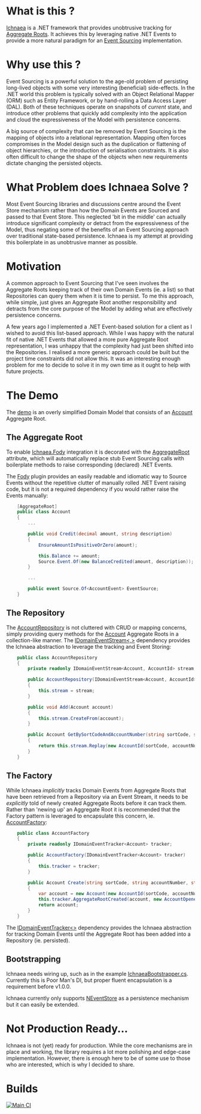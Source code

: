 # What is this ?
[Ichnaea](https://github.com/pete-restall/Ichnaea)
is a .NET framework that provides unobtrusive tracking for
[Aggregate Roots](http://martinfowler.com/bliki/DDD_Aggregate.html).
It achieves this by leveraging native .NET Events to provide a more natural
paradigm for an
[Event Sourcing](http://docs.geteventstore.com/introduction/event-sourcing-basics/)
implementation.

# Why use this ?
Event Sourcing is a powerful solution to the age-old problem of persisting
long-lived objects with some very interesting (beneficial) side-effects.  In
the .NET world this problem is typically solved with an Object Relational
Mapper (ORM) such as Entity Framework, or by hand-rolling a Data Access Layer
(DAL).  Both of these techniques operate on snapshots of _current_ state, and
introduce other problems that quickly add complexity into the application and
cloud the expressiveness of the Model with persistence concerns.

A big source of complexity that can be removed by Event Sourcing is the
mapping of objects into a relational representation.  Mapping often forces
compromises in the Model design such as the duplication or flattening of
object hierarchies, or the introduction of serialisation constraints.  It
is also often difficult to change the shape of the objects when new
requirements dictate changing the persisted objects.

# What Problem does Ichnaea Solve ?
Most Event Sourcing libraries and discussions centre around the Event Store
mechanism rather than how the Domain Events are Sourced and passed to that
Event Store.  This neglected 'bit in the middle' can actually introduce
significant complexity or detract from the expressiveness of the Model,
thus negating some of the benefits of an Event Sourcing approach over
traditional state-based persistence.  Ichnaea is my attempt at providing
this boilerplate in as unobtrusive manner as possible.

# Motivation
A common approach to Event Sourcing that I've seen involves the
Aggregate Roots keeping track of their own Domain Events (ie. a list) so
that Repositories can query them when it is time to persist.  To me this
approach, while simple, just gives an Aggregate Root another responsibility
and detracts from the core purpose of the Model by adding what are effectively
persistence concerns.

A few years ago I implemented a .NET Event-based solution for a client as
I wished to avoid this list-based approach.  While I was happy with the
natural fit of native .NET Events that allowed a more pure Aggregate Root
representation, I was unhappy that the complexity had just been shifted
into the Repositories.  I realised a more generic approach could be
built but the project time constraints did not allow this.  It was an
interesting enough problem for me to decide to solve it in my own time as
it ought to help with future projects.

# The Demo
The [demo](https://github.com/pete-restall/Ichnaea/tree/master/Ichnaea.Demo)
is an overly simplified Domain Model that consists of an
[Account](https://github.com/pete-restall/Ichnaea/tree/master/Ichnaea.Demo/Accounts/Account.cs)
Aggregate Root.

## The Aggregate Root
To enable
[Ichnaea.Fody](https://github.com/pete-restall/Ichnaea/tree/master/Fody/Ichnaea.Fody)
integration it is decorated with the
[AggregateRoot](https://github.com/pete-restall/Ichnaea/Ichnaea/tree/master/AggregateRootAttribute.cs)
attribute, which will automatically replace stub Event Sourcing calls with
boilerplate methods to raise corresponding (declared) .NET Events.

The [Fody](https://github.com/Fody/Fody) plugin provides an easily readable
and idiomatic way to Source Events without the repetitive clutter of manually
rolled .NET Event raising code, but it is not a required dependency if you
would rather raise the Events manually:
```C#
    [AggregateRoot]
    public class Account
    {
        ...

        public void Credit(decimal amount, string description)
        {
            EnsureAmountIsPositiveOrZero(amount);

            this.Balance += amount;
            Source.Event.Of(new BalanceCredited(amount, description));
        }

        ...

        public event Source.Of<AccountEvent> EventSource;
    }
```
## The Repository
The
[AccountRepository](https://github.com/pete-restall/Ichnaea/tree/master/Ichnaea.Demo/Accounts/AccountRepository.cs)
is not cluttered with CRUD or mapping concerns, simply
providing query methods for the
[Account](https://github.com/pete-restall/Ichnaea/tree/master/Ichnaea.Demo/Accounts/Account.cs)
Aggregate Roots in a collection-like
manner.  The
[IDomainEventStream<,>](https://github.com/pete-restall/Ichnaea/tree/master/Ichnaea/IDomainEventStream.cs)
dependency provides the Ichnaea abstraction to leverage the tracking and Event Storing:
```C#
    public class AccountRepository
    {
        private readonly IDomainEventStream<Account, AccountId> stream;

        public AccountRepository(IDomainEventStream<Account, AccountId> stream)
        {
            this.stream = stream;
        }

        public void Add(Account account)
        {
            this.stream.CreateFrom(account);
        }

        public Account GetBySortCodeAndAccountNumber(string sortCode, string accountNumber)
        {
            return this.stream.Replay(new AccountId(sortCode, accountNumber));
        }
    }
```
## The Factory
While Ichnaea *implicitly* tracks Domain Events from Aggregate Roots that
have been retrieved from a Repository via an Event Stream, it needs to be
*explicitly* told of newly created Aggregate Roots before it can track them.
Rather than 'newing up' an Aggregate Root it is recommended that the Factory
pattern is leveraged to encapsulate this concern, ie.
[AccountFactory](https://github.com/pete-restall/Ichnaea/tree/master/Ichnaea.Demo/Accounts/AccountFactory.cs):
```C#
    public class AccountFactory
    {
        private readonly IDomainEventTracker<Account> tracker;

        public AccountFactory(IDomainEventTracker<Account> tracker)
        {
            this.tracker = tracker;
        }

        public Account Create(string sortCode, string accountNumber, string holder)
        {
            var account = new Account(new AccountId(sortCode, accountNumber), holder);
            this.tracker.AggregateRootCreated(account, new AccountOpened(account.Id, holder));
            return account;
        }
    }
```
The
[IDomainEventTracker<>](https://github.com/pete-restall/Ichnaea/tree/master/Ichnaea/IDomainEventTracker.cs)
dependency provides the Ichnaea abstraction for tracking Domain Events
until the Aggregate Root has been added into a Repository (ie. persisted).

## Bootstrapping
Ichnaea needs wiring up, such as in the example
[IchnaeaBootstrapper.cs](https://github.com/pete-restall/Ichnaea/tree/master/Ichnaea.Demo/Web/IchnaeaBootstrapper.cs).
Currently this is Poor Man's DI, but proper fluent encapsulation is a
requirement before v1.0.0.

Ichnaea currently only supports
[NEventStore](https://github.com/NEventStore/NEventStore) as a persistence
mechanism but it can easily be extended.

# Not Production Ready...
Ichnaea is not (yet) ready for production.  While the core mechanisms are
in place and working, the library requires a lot more polishing and
edge-case implementation.  However, there is enough here to be of some use
to those who are interested, which is why I decided to share.

# Builds
[![Main CI](https://ci.appveyor.com/api/projects/status/22147m70ih66dw8i)](https://ci.appveyor.com/project/pete-restall/ichnaea)

